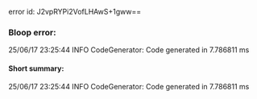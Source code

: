 error id: J2vpRYPi2VofLHAwS+1gww==
### Bloop error:

25/06/17 23:25:44 INFO CodeGenerator: Code generated in 7.786811 ms
#### Short summary: 

25/06/17 23:25:44 INFO CodeGenerator: Code generated in 7.786811 ms